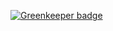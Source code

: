 

[![Greenkeeper badge](https://badges.greenkeeper.io/syzer/search-dropdown.svg)](https://greenkeeper.io/)